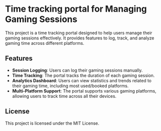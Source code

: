 # Time tracking portal for Managing Gaming Sessions
This project is a time tracking portal designed to help users manage their gaming sessions effectively. It provides features to log, track, and analyze gaming time across different platforms.

## Features
- **Session Logging**: Users can log their gaming sessions manually.
- **Time Tracking**: The portal tracks the duration of each gaming session.
- **Analytics Dashboard**: Users can view statistics and trends related to their gaming time, including most used/booked platforms.
- **Multi-Platform Support**: The portal supports various gaming platforms, allowing users to track time across all their devices.

## License
This project is licensed under the MIT License.